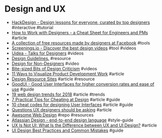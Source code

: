 # Design and UX

- [HackDesign - Design lessons for everyone, curated by top designers](https://hackdesign.org) #interactive #tutorial
- [How to Work with Designers - a Cheat Sheet for Engineers and PMs](https://medium.com/the-year-of-the-looking-glass/how-to-work-with-designers-6c975dede146) #article
- [A collection of free resources made by designers at Facebook](http://facebook.github.io/design) #tools
- [Screenings.io - Discover the best design videos](http://screenings.io) #tool #videos
- [Uidea - Talks for Designers](https://uideo.net) #videos
- [Design Guidelines.](http://designguidelines.co/) #resource
- [Design for Non-Designers](https://www.youtube.com/watch?v=ZbrzdMaumNk) #video
- [Bite-sized Bits of Design Criticism](https://www.subtraction.com/2017/08/10/bite-sized-bits-of-design-criticism) #videos
- [11 Ways to Visualize Product Development Work](https://hackernoon.com/11-ways-i-visualize-product-development-work-f32aee3fcbf7) #article
- [Design Resource Sites](https://css-tricks.com/design-resource-sites) #article #resource
- [GoodUI - Good User Interfaces for higher conversion rates and ease of use](https://goodui.org/) #guide
- [19 web design trends for 2018](https://webflow.com/blog/19-web-design-trends-for-2018) #article #trends
- [7 Practical Tips for Cheating at Design](https://medium.com/refactoring-ui/7-practical-tips-for-cheating-at-design-40c736799886) #article #guide
- [10 cheat codes for designing User Interfaces](https://medium.com/sketch-app-sources/design-cheatsheet-274384775da9) #article #guide
- [Questions UX designers should be asking](https://uxdesign.cc/questions-ux-designers-should-be-asking-bc9a6ba87a34) #article
- [Awesome Web Design](https://github.com/nicolesaidy/awesome-web-design) #repo #resources
- [Atlassian Design - end-to-end design language](https://atlassian.design/) #style-guide 
- [UX Is Not UI: What Is the Difference between UX and UI Design?](https://codeburst.io/ux-is-not-ui-what-is-the-difference-between-ux-and-ui-design-4c330c5002e3) #article
- [UI Design Best Practices and Common Mistakes](https://www.toptal.com/designers/ui/most-common-ui-design-mistakes) #guide